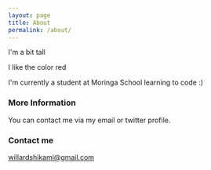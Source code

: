 ```yaml
---
layout: page
title: About
permalink: /about/
---
```


I'm a bit tall <br />

I like the color red <br />

I'm currently a student at Moringa School learning to code :) <br />

### More Information

You can contact me via my email or twitter profile.

### Contact me

[willardshikami@gmail.com](mailto:willardshikami@gmail.com)
